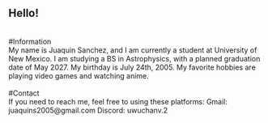 ## Hello! 
<br/>
#Information <br/> 
My name is Juaquin Sanchez, and I am currently a student at University of New Mexico. 
I am studying a BS in Astrophysics, with a planned graduation date of May 2027. 
My birthday is July 24th, 2005. 
My favorite hobbies are playing video games and watching anime. 
<br/>
<br/> 
#Contact <br/>
If you need to reach me, feel free to using these platforms: 
Gmail: juaquins2005@gmail.com
Discord: uwuchanv.2 
